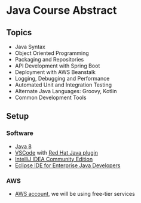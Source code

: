# Java Course Abstract

## Topics

* Java Syntax
* Object Oriented Programming
* Packaging and Repositories
* API Development with Spring Boot
* Deployment with AWS Beanstalk
* Logging, Debugging and Performance
* Automated Unit and Integration Testing
* Alternate Java Languages: Groovy, Kotlin
* Common Development Tools

## Setup

### Software

* [Java 8](https://www.oracle.com/technetwork/java/javase/downloads/jdk8-downloads-2133151.html)
* [VSCode](https://code.visualstudio.com/download) with [Red Hat Java plugin](https://marketplace.visualstudio.com/items?itemName=redhat.java)
* [IntelliJ IDEA Community Edition](https://www.jetbrains.com/idea/download/)
* [Eclipse IDE for Enterprise Java Developers](https://www.eclipse.org/downloads/packages/release/2019-03/r/eclipse-ide-enterprise-java-developers)

### AWS

* [AWS account](https://aws.amazon.com), we will be using free-tier services
